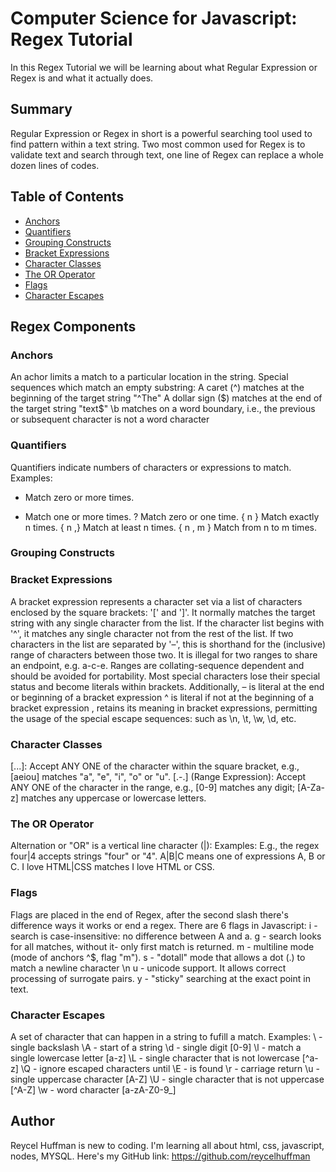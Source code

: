 # Computer Science for Javascript: Regex Tutorial 
In this Regex Tutorial we will be learning about what Regular Expression or Regex is and what it actually does.  

## Summary
Regular Expression or Regex in short is a powerful searching tool used to find pattern within a text string. Two most common used for Regex is to validate text and search through text, one line of Regex can replace a whole dozen lines of codes. 


## Table of Contents

- [Anchors](#anchors)
- [Quantifiers](#quantifiers)
- [Grouping Constructs](#grouping-constructs)
- [Bracket Expressions](#bracket-expressions)
- [Character Classes](#character-classes)
- [The OR Operator](#the-or-operator)
- [Flags](#flags)
- [Character Escapes](#character-escapes)

## Regex Components

### Anchors
An achor limits a match to a particular location in the string. 
Special sequences which match an empty substring:
A caret (^) matches at the beginning of the target string "^The" 
A dollar sign ($) matches at the end of the target string "text$"
\b matches on a word boundary, i.e., the previous or subsequent character is not a word character

### Quantifiers
Quantifiers indicate numbers of characters or expressions to match.
Examples: 
*	Match zero or more times.
+	Match one or more times.
?	Match zero or one time.
{ n }	Match exactly n times.
{ n ,}	Match at least n times.
{ n , m }	Match from n to m times.

### Grouping Constructs

### Bracket Expressions
A bracket expression represents a character set via a list of characters enclosed by the square brackets: '[' and ']'. 
It normally matches the target string with any single character from the list. 
If the character list begins with '^', it matches any single character not from the rest of the list.
If two characters in the list are separated by '–', this is shorthand for the (inclusive) range of characters between those two. 
It is illegal for two ranges to share an endpoint, e.g. a-c-e. Ranges are collating-sequence dependent and should be avoided for portability.
Most special characters lose their special status and become literals within brackets. Additionally,
– is literal at the end or beginning of a bracket expression
^ is literal if not at the beginning of a bracket expression
\, retains its meaning in bracket expressions, permitting the usage of the special escape sequences: such as \n, \t, \w, \d, etc.

### Character Classes
[...]: Accept ANY ONE of the character within the square bracket, e.g., [aeiou] matches "a", "e", "i", "o" or "u".
[.-.] (Range Expression): Accept ANY ONE of the character in the range, e.g., [0-9] matches any digit;
[A-Za-z] matches any uppercase or lowercase letters.
[^...]: NOT ONE of the character, e.g.,
[^0-9] matches any non-digit.
Only these four characters require escape sequence inside the bracket list: ^, -, ], \.

### The OR Operator
 Alternation or "OR" is a vertical line character (|): 
 Examples: 
 E.g., the regex four|4 accepts strings "four" or "4".
 A|B|C means one of expressions A, B or C. 
 I love HTML|CSS matches I love HTML or CSS. 
 
### Flags
Flags are placed in the end of Regex, after the second slash there's difference ways it works or end a regex. 
There are 6 flags in Javascript: 
i - search is case-insensitive: no difference between A and a.
g - search looks for all matches, without it- only first match is returned.
m - multiline mode (mode of anchors ^$, flag "m"). 
s - "dotall" mode that allows a dot (.) to match a newline character \n 
u - unicode support. It allows correct processing of surrogate pairs. 
y - "sticky" searching at the exact point in text. 

### Character Escapes
A set of character that can  happen in a string to fufill a match. 
Examples: 
\\ - single backslash
\A - start of a string
\d - single digit [0-9]
\l - match a single lowercase letter [a-z]
\L - single character that is not lowercase [^a-z]
\Q - ignore escaped characters until 
\E - is found
\r - carriage return
\u - single uppercase character [A-Z]
\U - single character that is not uppercase [^A-Z]
\w - word character [a-zA-Z0-9_] 

## Author
Reycel Huffman is new to coding. I'm learning all about html, css, javascript, nodes, MYSQL. 
Here's my GitHub link:
https://github.com/reycelhuffman

